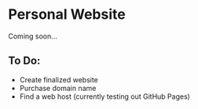 # Personal Website

Coming soon...   

## To Do:  
* Create finalized website  
* Purchase domain name  
* Find a web host (currently testing out GitHub Pages)
